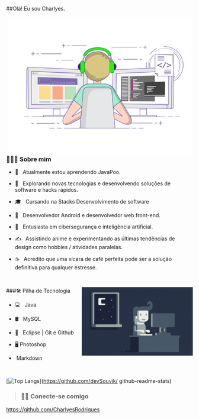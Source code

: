 ##Olá! Eu sou Charlyes.

<img align="right" alt="GIF" src="https://raw.githubusercontent.com/devSouvik/devSouvik/master/gif3.gif" width="500"/>

###  👨🏻‍💻 Sobre mim 

- 🔭   Atualmente estou aprendendo JavaPoo.

- 🤔   Explorando novas tecnologias e desenvolvendo soluções de software e hacks rápidos.

- 🎓   Cursando na Stacks Desenvolvimento de software

- 💼   Desenvolvedor Android e desenvolvedor web front-end.

- 🌱   Entusiasta em cibersegurança e inteligência artificial.

- ✍️   Assistindo anime e experimentando as últimas tendências de design como hobbies / atividades paralelas.

- ☕   Acredito que uma xícara de café perfeita pode ser a solução definitiva para qualquer estresse.

  ​

<img alt="Night Coding" src="https://raw.githubusercontent.com/AVS1508/AVS1508/master/assets/Night-Coding.gif" align="right"/>

###🛠 Pilha de Tecnologia

- 💻   Java 

- 🛢   MySQL 

- 🔧   Eclipse | Git e Github

- 🖥  Photoshop 

- ​     Markdown

  ​



[![ Top Langs ](https://github-readme-stats.vercel.app/api/top-langs/?username=devSouvik&layout=compact&text_color=daf7dc&bg_color=151515)](https://github.com/devSouvik/ github-readme-stats)

> ### 🤝🏻 Conecte-se comigo 

 https://github.com/CharlyesRodrigues